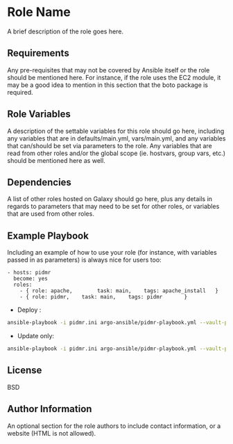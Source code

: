 Role Name
=========

A brief description of the role goes here.

Requirements
------------

Any pre-requisites that may not be covered by Ansible itself or the role should be mentioned here. For instance, if the role uses the EC2 module, it may be a good idea to mention in this section that the boto package is required.

Role Variables
--------------

A description of the settable variables for this role should go here, including any variables that are in defaults/main.yml, vars/main.yml, and any variables that can/should be set via parameters to the role. Any variables that are read from other roles and/or the global scope (ie. hostvars, group vars, etc.) should be mentioned here as well.

Dependencies
------------

A list of other roles hosted on Galaxy should go here, plus any details in regards to parameters that may need to be set for other roles, or variables that are used from other roles.

Example Playbook
----------------

Including an example of how to use your role (for instance, with variables passed in as parameters) is always nice for users too:

```
- hosts: pidmr
  become: yes
  roles:
    - { role: apache,        task: main,    tags: apache_install   }
    - { role: pidmr,    task: main,    tags: pidmr       }
```

* Deploy :
```bash
ansible-playbook -i pidmr.ini argo-ansible/pidmr-playbook.yml --vault-password-file=../vaultARGO
```

* Update only:
```bash
ansible-playbook -i pidmr.ini argo-ansible/pidmr-playbook.yml --vault-password-file=../vaultARGO --tags="pidmr:update"
```


License
-------

BSD

Author Information
------------------

An optional section for the role authors to include contact information, or a website (HTML is not allowed).
